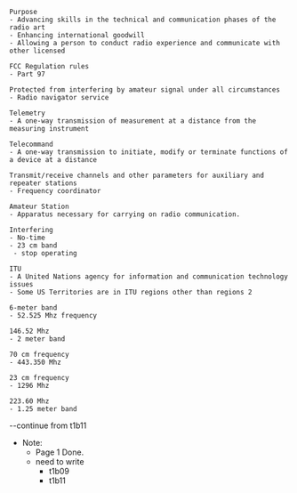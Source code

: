 ```
Purpose
- Advancing skills in the technical and communication phases of the radio art
- Enhancing international goodwill
- Allowing a person to conduct radio experience and communicate with other licensed
```

```
FCC Regulation rules
- Part 97
```
```
Protected from interfering by amateur signal under all circumstances
- Radio navigator service
```
```
Telemetry
- A one-way transmission of measurement at a distance from the measuring instrument
```
```
Telecommand
- A one-way transmission to initiate, modify or terminate functions of a device at a distance
```
```
Transmit/receive channels and other parameters for auxiliary and repeater stations
- Frequency coordinator
```
```
Amateur Station
- Apparatus necessary for carrying on radio communication.
```
```
Interfering
- No-time
- 23 cm band
 - stop operating
```
```
ITU
- A United Nations agency for information and communication technology issues
- Some US Territories are in ITU regions other than regions 2
```
```
6-meter band
- 52.525 Mhz frequency
```
```
146.52 Mhz
- 2 meter band
```
```
70 cm frequency
- 443.350 Mhz
```
```
23 cm frequency
- 1296 Mhz
```
```
223.60 Mhz
- 1.25 meter band
```

--continue from t1b11





* Note:
	-	Page 1 Done.
	-	need to write
		-	t1b09
		-	t1b11
